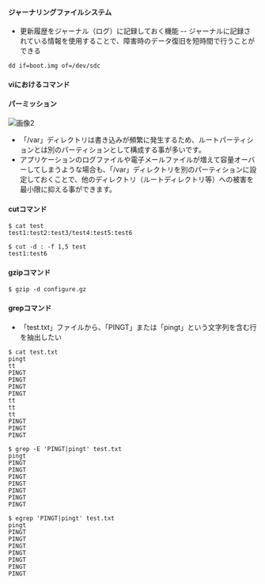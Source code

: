 #### ジャーナリングファイルシステム
- 更新履歴をジャーナル（ログ）に記録しておく機能
-- ジャーナルに記録されている情報を使用することで、障害時のデータ復旧を短時間で行うことができる

```dd if=boot.img of=/dev/sdc```

#### viにおけるコマンド


#### パーミッション
![画像2](https://ping-t-data-tokyo.s3.ap-northeast-1.amazonaws.com/uploads/question_image/file/1372/k33739.jpg?X-Amz-Expires=600&X-Amz-Date=20220128T093659Z&X-Amz-Algorithm=AWS4-HMAC-SHA256&X-Amz-Credential=AKIAZCJ2QHLF73X4YH6P%2F20220128%2Fap-northeast-1%2Fs3%2Faws4_request&X-Amz-SignedHeaders=host&X-Amz-Signature=6c62b125d8aada36711b40233f7a0be08ab9329a72fc1703dc424ba8ffd61181)
- 「/var」ディレクトリは書き込みが頻繁に発生するため、ルートパーティションとは別のパーティションとして構成する事が多いです。
- アプリケーションのログファイルや電子メールファイルが増えて容量オーバーしてしまうような場合も、「/var」ディレクトリを別のパーティションに設定しておくことで、他のディレクトリ（ルートディレクトリ等）への被害を最小限に抑える事ができます。


#### cutコマンド
```shell
$ cat test
test1:test2:test3/test4:test5:test6

$ cut -d : -f 1,5 test
test1:test6
```

#### gzipコマンド
```shell
$ gzip -d configure.gz
```

#### grepコマンド
- 「test.txt」ファイルから、「PINGT」または「pingt」という文字列を含む行を抽出したい
```shell
$ cat test.txt
pingt
tt
PINGT
PINGT
PINGT
PINGT
tt
tt
tt
PINGT
PINGT
PINGT

$ grep -E 'PINGT|pingt' test.txt
pingt
PINGT
PINGT
PINGT
PINGT
PINGT
PINGT
PINGT

$ egrep 'PINGT|pingt' test.txt
pingt
PINGT
PINGT
PINGT
PINGT
PINGT
PINGT
PINGT
```
